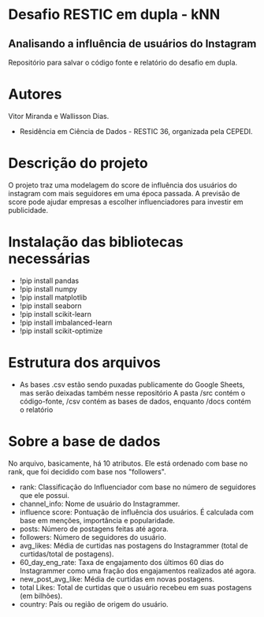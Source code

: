 # Desafio RESTIC em dupla - kNN
## Analisando a influência de usuários do Instagram
 Repositório para salvar o código fonte e relatório do desafio em dupla.

# Autores
Vitor Miranda e Wallisson Dias.
- Residência em Ciência de Dados - RESTIC 36, organizada pela CEPEDI.

# Descrição do projeto
O projeto traz uma modelagem do score de influência dos usuários do instagram com mais seguidores em uma época passada.
A previsão de score pode ajudar empresas a escolher influenciadores para investir em publicidade.

# Instalação das bibliotecas necessárias
- !pip install pandas
- !pip install numpy
- !pip install matplotlib
- !pip install seaborn
- !pip install scikit-learn
- !pip install imbalanced-learn
- !pip install scikit-optimize

# Estrutura dos arquivos
* As bases .csv estão sendo puxadas publicamente do Google Sheets, mas serão deixadas também nesse repositório
A pasta /src contém o código-fonte, /csv contém as bases de dados, enquanto /docs contém o relatório


# Sobre a base de dados
No arquivo, basicamente, há 10 atributos. Ele está ordenado com base no rank, que foi decidido com base nos "followers".

- rank: Classificação do Influenciador com base no número de seguidores que ele possui.
- channel_info: Nome de usuário do Instagrammer.
- influence score: Pontuação de influência dos usuários. É calculada com base em menções, importância e popularidade.
- posts: Número de postagens feitas até agora.
- followers: Número de seguidores do usuário.
- avg_likes: Média de curtidas nas postagens do Instagrammer (total de curtidas/total de postagens).
- 60_day_eng_rate: Taxa de engajamento dos últimos 60 dias do Instagrammer como uma fração dos engajamentos realizados até agora.
- new_post_avg_like: Média de curtidas em novas postagens.
- total Likes: Total de curtidas que o usuário recebeu em suas postagens (em bilhões).
- country: País ou região de origem do usuário.
